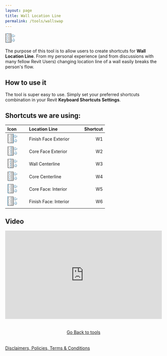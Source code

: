 ```yaml
---
layout: page
title: Wall Location Line
permalink: /tools/wallswap
---
```


![WallSwapIcon](/images/Tools/WallSwap/WallSwap.png)

The purpose of this tool is to allow users to create shortcuts for <b>Wall Location Line</b>. From my personal experience (and from discussions with many fellow Revit Users) changing location line of a wall easily breaks the person's flow.  

## How to use it

The tool is super easy to use. Simply set your preferred shortcuts combination in your Revit <b> Keyboard Shortcuts Settings</b>.

## Shortcuts we are using:  
  
| <b>Icon       </b> | <b>Location Line</b> | <b>         Shortcut</b> |
| :--- | :--- | ---: |
|![Finish Face: Exterior](/images/Tools/WallSwap/WallSwapWE.png)   | Finish Face Exterior | W1 |
|![Core Face Exterior](/images/Tools/WallSwap/WallSwapCE.png)   | Core Face Exterior | W2 |
|![Wall Centerline](/images/Tools/WallSwap/WallSwapWC.png)   | Wall Centerline | W3|
|![Core Centerline](/images/Tools/WallSwap/WallSwapCC.png)   | Core Centerline | W4 |
|![Core Face: Interior](/images/Tools/WallSwap/WallSwapCI.png)   | Core Face: Interior | W5 |
|![Finish Face: Interior](/images/Tools/WallSwap/WallSwapWI.png)   | Finish Face: Interior | W6 |

## Video

<div>
  <div style="position:relative;padding-top:56.25%;">
    <iframe src="https://www.youtube.com/embed/i5vvm8kygQ4" frameborder="0" allowfullscreen
      style="position:absolute;top:0;left:0;width:100%;height:100%;"></iframe>
  </div>
</div>
<br>
<br>
<div style="text-align:center">
    <a href="https://w7k.pl/tools/">Go Back to tools</a>
</div>
<br>
<br>
<div class="terms">
    <a href="https://w7k.pl/terms/">Disclaimers, Policies, Terms & Conditions</a>
</div>

